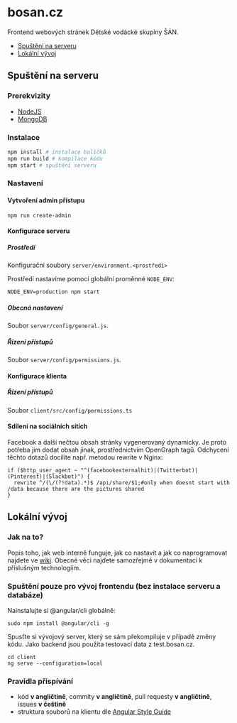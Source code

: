 # bosan.cz
Frontend webových stránek Dětské vodácké skupiny ŠÁN.

 - [Spuštění na serveru](#spuštění-na-serveru) 
 - [Lokální vývoj](#lokální-vývoj)

## Spuštění na serveru

### Prerekvizity

 - [NodeJS](https://nodejs.org)
 - [MongoDB](https://www.mongodb.com/download-center/community)

### Instalace

```sh
npm install # instalace balíčků
npm run build # kompilace kódu
npm start # spuštění serveru
```

### Nastavení

#### Vytvoření admin přístupu

```
npm run create-admin
```

#### Konfigurace serveru

##### Prostředí

Konfigurační soubory `server/environment.<prostředí>`

Prostředí nastavíme pomocí globální proměnné `NODE_ENV`:

```
NODE_ENV=production npm start
```

##### Obecná nastavení

Soubor `server/config/general.js`.

##### Řízení přístupů
Soubor `server/config/permissions.js`.

#### Konfigurace klienta

##### Řízení přístupů

Soubor `client/src/config/permissions.ts`

#### Sdílení na sociálních sítích

Facebook a další nečtou obsah stránky vygenerovaný dynamicky. Je proto potřeba jim dodat obsah jinak, prostřednictvím OpenGraph tagů. Odchycení těchto dotazů docílíte např. metodou rewrite v Nginx:
```nginx
if ($http_user_agent ~ "^(facebookexternalhit)|(Twitterbot)|(Pinterest)|(Slackbot)") {
  rewrite ^/(\/(?!data).*)$ /api/share/$1;#only when doesnt start with /data because there are the pictures shared
}
```

## Lokální vývoj

### Jak na to?

Popis toho, jak web interně funguje, jak co nastavit a jak co naprogramovat najdete ve [wiki](https://github.com/bosancz/bosan.cz/wiki). Obecné věci najdete samozřejmě v dokumentaci k příslušným technologiím.

### Spuštění pouze pro vývoj frontendu (bez instalace serveru a databáze)

Nainstalujte si @angular/cli globálně:
```
sudo npm install @angular/cli -g
```

Spusťte si vývojový server, který se sám překompiluje v případě změny kódu. Jako backend jsou použita testovací data z test.bosan.cz.
```
cd client
ng serve --configuration=local
```

### Pravidla přispívání

- kód **v angličtině**, commity **v angličtině**, pull requesty **v angličtině**, issues **v češtině**
- struktura souborů na klientu dle [Angular Style Guide](https://angular.io/guide/styleguide)
